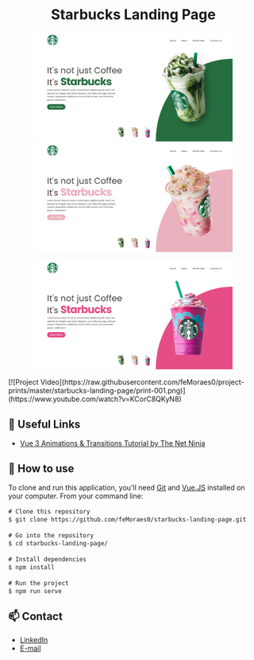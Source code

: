 <h1 align="center">Starbucks Landing Page</h1>

<p align="center">
  <img width="400" src="https://raw.githubusercontent.com/feMoraes0/project-prints/master/starbucks-landing-page/print-001.png">
  <img width="400" src="https://raw.githubusercontent.com/feMoraes0/project-prints/master/starbucks-landing-page/print-002.png">
</p>
<p align="center">
  <img width="400" src="https://raw.githubusercontent.com/feMoraes0/project-prints/master/starbucks-landing-page/print-003.png">
</p>
[![Project Video](https://raw.githubusercontent.com/feMoraes0/project-prints/master/starbucks-landing-page/print-001.png)](https://www.youtube.com/watch?v=KCorC8QKyN8)

## :paperclip: Useful Links
 - [Vue 3 Animations & Transitions Tutorial by The Net Ninja](https://www.youtube.com/playlist?list=PL4cUxeGkcC9ghm7-iTfS9n468Kp7l9Ipu)

## :book: How to use

To clone and run this application, you'll need [Git](https://git-scm.com/downloads) and [Vue.JS](https://vuejs.org/v2/guide/) installed on your computer. From your command line:

```
# Clone this repository
$ git clone https://github.com/feMoraes0/starbucks-landing-page.git

# Go into the repository
$ cd starbucks-landing-page/

# Install dependencies
$ npm install

# Run the project
$ npm run serve
```

## :mailbox: Contact
  - <a target="_blank" href="https://www.linkedin.com/in/fernando-moraes-48a26916a/">LinkedIn</a>
  - <a target="_blank" href="mailto:fernandomoraes.lopes@gmail.com">E-mail</a>
